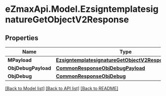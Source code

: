 
# eZmaxApi.Model.EzsigntemplatesignatureGetObjectV2Response

## Properties

Name | Type | Description | Notes
------------ | ------------- | ------------- | -------------
**MPayload** | [**EzsigntemplatesignatureGetObjectV2ResponseMPayload**](EzsigntemplatesignatureGetObjectV2ResponseMPayload.md) |  | 
**ObjDebugPayload** | [**CommonResponseObjDebugPayload**](CommonResponseObjDebugPayload.md) |  | [optional] 
**ObjDebug** | [**CommonResponseObjDebug**](CommonResponseObjDebug.md) |  | [optional] 

[[Back to Model list]](../README.md#documentation-for-models)
[[Back to API list]](../README.md#documentation-for-api-endpoints)
[[Back to README]](../README.md)

